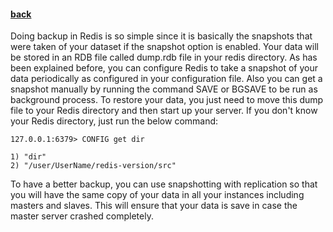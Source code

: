 #### [back](admin_main.md)

Doing backup in Redis is so simple since it is basically the snapshots that were taken of your dataset if the snapshot option is enabled. Your data will be stored in an RDB file called dump.rdb file in your redis directory. As has been explained before, you can configure Redis to take a snapshot of your data periodically as configured in your configuration file. Also you can get a snapshot manually by running the command SAVE or BGSAVE to be run as background process. To restore your data, you just need to move this dump file to your Redis directory and then start up your server. If you don't know your Redis directory, just run the below command:

````
127.0.0.1:6379> CONFIG get dir

1) "dir"
2) "/user/UserName/redis-version/src"
````

To have a better backup, you can use snapshotting with replication so that you will have the same copy of your data in all your instances including masters and slaves. This will ensure that your data is save in case the master server crashed completely. 


